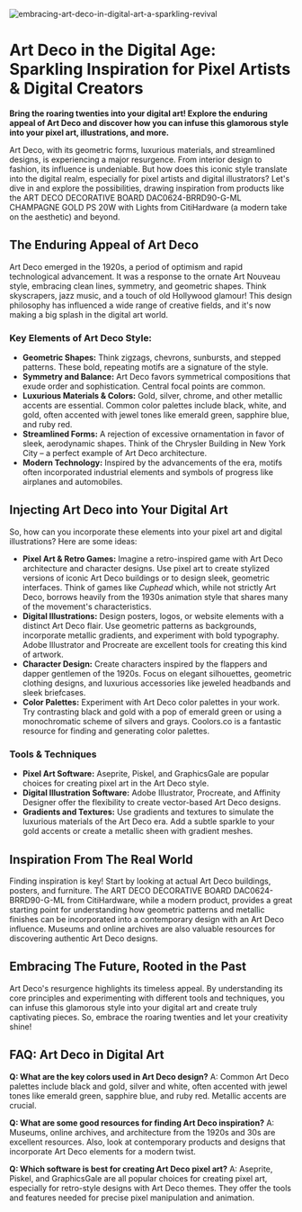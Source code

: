 ![embracing-art-deco-in-digital-art-a-sparkling-revival](https://images.pexels.com/photos/30307655/pexels-photo-30307655.jpeg?auto=compress&cs=tinysrgb&fit=crop&h=627&w=1200)

# Art Deco in the Digital Age: Sparkling Inspiration for Pixel Artists & Digital Creators

**Bring the roaring twenties into your digital art! Explore the enduring appeal of Art Deco and discover how you can infuse this glamorous style into your pixel art, illustrations, and more.**

Art Deco, with its geometric forms, luxurious materials, and streamlined designs, is experiencing a major resurgence. From interior design to fashion, its influence is undeniable. But how does this iconic style translate into the digital realm, especially for pixel artists and digital illustrators? Let's dive in and explore the possibilities, drawing inspiration from products like the ART DECO DECORATIVE BOARD DAC0624-BRRD90-G-ML CHAMPAGNE GOLD PS 20W with Lights from CitiHardware (a modern take on the aesthetic) and beyond.

## The Enduring Appeal of Art Deco

Art Deco emerged in the 1920s, a period of optimism and rapid technological advancement. It was a response to the ornate Art Nouveau style, embracing clean lines, symmetry, and geometric shapes. Think skyscrapers, jazz music, and a touch of old Hollywood glamour! This design philosophy has influenced a wide range of creative fields, and it's now making a big splash in the digital art world.

### Key Elements of Art Deco Style:

*   **Geometric Shapes:** Think zigzags, chevrons, sunbursts, and stepped patterns. These bold, repeating motifs are a signature of the style.
*   **Symmetry and Balance:** Art Deco favors symmetrical compositions that exude order and sophistication. Central focal points are common.
*   **Luxurious Materials & Colors:** Gold, silver, chrome, and other metallic accents are essential. Common color palettes include black, white, and gold, often accented with jewel tones like emerald green, sapphire blue, and ruby red.
*   **Streamlined Forms:** A rejection of excessive ornamentation in favor of sleek, aerodynamic shapes. Think of the Chrysler Building in New York City – a perfect example of Art Deco architecture.
*   **Modern Technology:** Inspired by the advancements of the era, motifs often incorporated industrial elements and symbols of progress like airplanes and automobiles.

## Injecting Art Deco into Your Digital Art

So, how can you incorporate these elements into your pixel art and digital illustrations? Here are some ideas:

*   **Pixel Art & Retro Games:** Imagine a retro-inspired game with Art Deco architecture and character designs. Use pixel art to create stylized versions of iconic Art Deco buildings or to design sleek, geometric interfaces. Think of games like *Cuphead* which, while not strictly Art Deco, borrows heavily from the 1930s animation style that shares many of the movement's characteristics.
*   **Digital Illustrations:** Design posters, logos, or website elements with a distinct Art Deco flair. Use geometric patterns as backgrounds, incorporate metallic gradients, and experiment with bold typography. Adobe Illustrator and Procreate are excellent tools for creating this kind of artwork.
*   **Character Design:** Create characters inspired by the flappers and dapper gentlemen of the 1920s. Focus on elegant silhouettes, geometric clothing designs, and luxurious accessories like jeweled headbands and sleek briefcases.
*   **Color Palettes:** Experiment with Art Deco color palettes in your work. Try contrasting black and gold with a pop of emerald green or using a monochromatic scheme of silvers and grays. Coolors.co is a fantastic resource for finding and generating color palettes.

### Tools & Techniques

*   **Pixel Art Software:** Aseprite, Piskel, and GraphicsGale are popular choices for creating pixel art in the Art Deco style.
*   **Digital Illustration Software:** Adobe Illustrator, Procreate, and Affinity Designer offer the flexibility to create vector-based Art Deco designs.
*   **Gradients and Textures:** Use gradients and textures to simulate the luxurious materials of the Art Deco era. Add a subtle sparkle to your gold accents or create a metallic sheen with gradient meshes.

## Inspiration From The Real World

Finding inspiration is key! Start by looking at actual Art Deco buildings, posters, and furniture. The ART DECO DECORATIVE BOARD DAC0624-BRRD90-G-ML from CitiHardware, while a modern product, provides a great starting point for understanding how geometric patterns and metallic finishes can be incorporated into a contemporary design with an Art Deco influence. Museums and online archives are also valuable resources for discovering authentic Art Deco designs.

## Embracing The Future, Rooted in the Past

Art Deco's resurgence highlights its timeless appeal. By understanding its core principles and experimenting with different tools and techniques, you can infuse this glamorous style into your digital art and create truly captivating pieces. So, embrace the roaring twenties and let your creativity shine!

## FAQ: Art Deco in Digital Art

**Q: What are the key colors used in Art Deco design?**
A: Common Art Deco palettes include black and gold, silver and white, often accented with jewel tones like emerald green, sapphire blue, and ruby red. Metallic accents are crucial.

**Q: What are some good resources for finding Art Deco inspiration?**
A: Museums, online archives, and architecture from the 1920s and 30s are excellent resources. Also, look at contemporary products and designs that incorporate Art Deco elements for a modern twist.

**Q: Which software is best for creating Art Deco pixel art?**
A: Aseprite, Piskel, and GraphicsGale are all popular choices for creating pixel art, especially for retro-style designs with Art Deco themes. They offer the tools and features needed for precise pixel manipulation and animation.